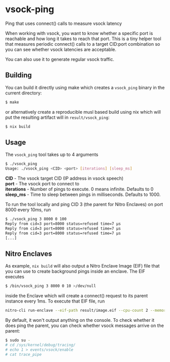 # vsock-ping
Ping that uses connect() calls to measure vsock latency

When working with vsock, you want to know whether a specific port is reachable and how long it takes to reach that port. This is a tiny helper tool that measures periodic connect() calls to a target CID:port combination so you can see whether vsock latencies are acceptable.

You can also use it to generate regular vsock traffic.

## Building

You can build it directly using make which creates a `vsock_ping` binary in the current directory:

```sh
$ make
```

or alternatively create a reproducible musl based build using nix which will
put the resulting artifact will in `result/vsock_ping`:

```sh
$ nix build
```

## Usage

The `vsock_ping` tool takes up to 4 arguments

```sh
$ ./vsock_ping
Usage: ./vsock_ping <CID> <port> [iterations] [sleep_ms]
```

**CID** - The vsock target CID (IP address in vsock speech)  
**port** - The vsock port to connect to  
**iterations** - Number of pings to execute. 0 means infinite. Defaults to 0  
**sleep_ms** - Time to sleep between pings in milliseconds. Defaults to 1000.  

To run the tool locally and ping CID 3 (the parent for Nitro Enclaves) on port 8000 every 10ms, run

```sh
$ ./vsock_ping 3 8000 0 100
Reply from cid=3 port=8000 status=refused time=7 µs
Reply from cid=3 port=8000 status=refused time=7 µs
Reply from cid=3 port=8000 status=refused time=7 µs
[...]
```

## Nitro Enclaves

As example, `nix build` will also output a Nitro Enclave Image (EIF) file that you can use to create
background pings inside an enclave. The EIF executes

```sh
$ /bin/vsock_ping 3 8000 0 10 >/dev/null
```

inside the Enclave which will create a connect() request to its parent instance every 1ms. To execute that EIF file, run

```sh
nitro-cli run-enclave --eif-path result/image.eif --cpu-count 2 --memory 512 --debug-mode --attach-console
```

By default, it won't output anything on the console. To check whether it does ping the parent, you can
check whether vsock messages arrive on the parent:

```sh
$ sudo su -
# cd /sys/kernel/debug/tracing/
# echo 1 > events/vsock/enable
# cat trace_pipe
```
